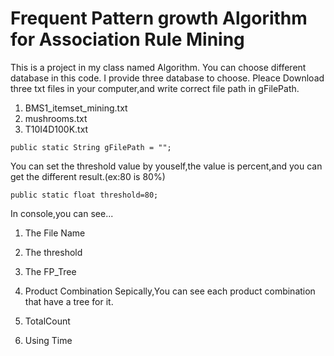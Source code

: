 # Frequent Pattern growth Algorithm for Association Rule Mining
This is a project in my class named Algorithm.
You can choose different database in this code.
I provide three database to choose.
Pleace Download three txt files in your computer,and write correct file path in gFilePath.
1. BMS1_itemset_mining.txt
2. mushrooms.txt
3. T10I4D100K.txt
```gherkin=
public static String gFilePath = "";
```
You can set the threshold value by youself,the value is percent,and you can get the different result.(ex:80 is 80%)
```gherkin=
public static float threshold=80;
```

In console,you can see...
1. The File Name
2. The threshold
3. The FP_Tree

4. Product Combination
Sepically,You can see each product combination that have a tree for it.
5. TotalCount
6. Using Time
